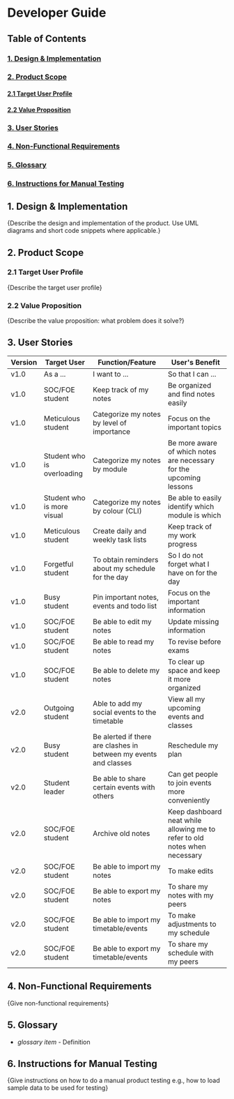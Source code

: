 # Developer Guide

## Table of Contents
### [1. Design & Implementation](#design)
### [2. Product Scope](#scope)
#### [2.1 Target User Profile](#userprofile)
#### [2.2 Value Proposition](#value)
### [3. User Stories](#userstories)
### [4. Non-Functional Requirements](#nfr)
### [5. Glossary](#gloss)
### [6. Instructions for Manual Testing](#testinstr)


## <a id="design">1. Design & Implementation</a>

{Describe the design and implementation of the product. Use UML diagrams and short code snippets where applicable.}


## <a id="scope">2. Product Scope</a>
### <a id="userprofile">2.1 Target User Profile</a>

{Describe the target user profile}

### <a id="value">2.2 Value Proposition</a>

{Describe the value proposition: what problem does it solve?}

## <a id="userstories">3. User Stories</a>

| Version | Target User | Function/Feature | User's Benefit |
|--------|----------|---------------|------------------|
|v1.0| As a ... | I want to ... | So that I can ... |
|v1.0|SOC/FOE student|Keep track of my notes|Be organized and find notes easily|
|v1.0|Meticulous student|Categorize my notes by level of importance|Focus on the important topics|
|v1.0|Student who is overloading|Categorize my notes by module|Be more aware of which notes are necessary for the upcoming lessons|
|v1.0|Student who is more visual|Categorize my notes by colour (CLI)|Be able to easily identify which module is which|
|v1.0|Meticulous student|Create daily and weekly task lists|Keep track of my work progress|
|v1.0|Forgetful student|To obtain reminders about my schedule for the day|So I do not forget what I have on for the day|
|v1.0|Busy student|Pin important notes, events and todo list|Focus on the important information|
|v1.0|SOC/FOE student|Be able to edit my notes|Update missing information|
|v1.0|SOC/FOE student|Be able to read my notes|To revise before exams|
|v1.0|SOC/FOE student|Be able to delete my notes|To clear up space and keep it more organized|
|v2.0|Outgoing student|Able to add my social events to the timetable|View all my upcoming events and classes|
|v2.0|Busy student|Be alerted if there are clashes in between my events and classes|Reschedule my plan|
|v2.0|Student leader|Be able to share certain events with others|Can get people to join events more conveniently|
|v2.0|SOC/FOE student|Archive old notes|Keep dashboard neat while allowing me to refer to old notes when necessary|
|v2.0|SOC/FOE student|Be able to import my notes|To make edits|
|v2.0|SOC/FOE student|Be able to export my notes|To share my notes with my peers|
|v2.0|SOC/FOE student|Be able to import my timetable/events|To make adjustments to my schedule|
|v2.0|SOC/FOE student|Be able to export my timetable/events|To share my schedule with my peers|

## <a id="nfr">4. Non-Functional Requirements</a>

{Give non-functional requirements}

## <a id="gloss">5. Glossary</a>

* *glossary item* - Definition

## <a id="testinstr">6. Instructions for Manual Testing</a>

{Give instructions on how to do a manual product testing e.g., how to load sample data to be used for testing}
